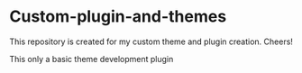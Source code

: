 # Custom-plugin-and-themes
This repository is created for my custom theme and plugin creation. Cheers!

This only a basic theme development plugin
